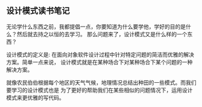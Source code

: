 ## 设计模式读书笔记

无论学什么东西之前，我都提倡一点，你要知道为什么要学他，学好的目的是什么？然后就去持之以恒的去学习。
那么问题来了，设计模式又是什么样的一个东西？

设计模式的定义是: 在面向对象软件设计过程中针对特定问题的简洁而优雅的解决方案。简单一点来说，
设计模式就是在某种场合下对某种场合下某个问题的一种解决方案。

就像农民伯伯根据每个地区的天气气候，地理情况总结出种田的一些模式。而我们要学习的设计模式也是
为了更好的帮助我们在某些相似的问题情况下，运用设计模式来更优雅的写代码。


